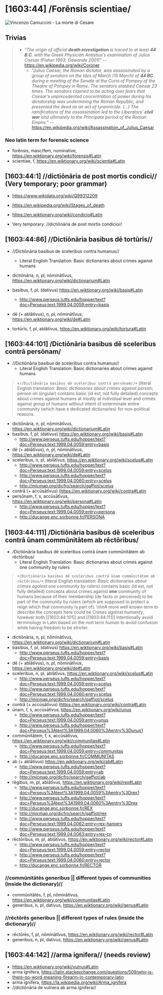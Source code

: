 # [1603:44] /Forēnsis scientiae/

![Vincenzo Camuccini - La morte di Cesare](https://upload.wikimedia.org/wikipedia/commons/thumb/e/eb/Vincenzo_Camuccini_-_La_morte_di_Cesare.jpg/1024px-Vincenzo_Camuccini_-_La_morte_di_Cesare.jpg)

## Trivias
> - _"The origin of official **death investigation** is traced to at least **44 B.C**. with the Greek Physician Antistius’s examination of Julius Caesar (Fisher 1993; Gawande 2001)"_ -- https://en.wikipedia.org/wiki/Coroner
>   - _"Julius Caesar, the Roman dictator, was assassinated by a group of senators on the Ides of March (15 March) of **44 BC** during a meeting of the Senate at the Curia of Pompey of the Theatre of Pompey in Rome. The senators stabbed Caesar 23 times. The senators claimed to be acting over fears that Caesar's unprecedented concentration of power during his dictatorship was undermining the Roman Republic, and presented the deed as an act of tyrannicide. (...) The ramifications of the assassination led to the Liberators' **civil war** and ultimately to the Principate period of the Roman Empire."_ -- https://en.wikipedia.org/wiki/Assassination_of_Julius_Caesar


<!--
- Hofmann (often cited by brazilians); He was a pioneer of modern forensic pathology.
  - "1878 - Lehrbuch der gerichtlichen Medicin : mit besonderer Berücksichtigung der Österreichischen und Deutschen Gesetzgebung
1878"
    - https://archive.org/details/b21924879/page/n5/mode/2up
  - "1898 - Atlas of legal medicine (authorized translation from german)"
    - https://archive.org/details/atlasoflegalmedi00hofm
-->


### Neo latin term for forensic science
- forēnsis, masc/fem, nominative, https://en.wiktionary.org/wiki/forensis#Latin
- scientiae, f, https://en.wiktionary.org/wiki/scientia#Latin


## [1603:44:1] //dictiōnāria de post mortis condici// (Very temporary; poor grammar)
- https://www.wikidata.org/wiki/Q99312209
- https://en.wikipedia.org/wiki/Stages_of_death
- https://en.wiktionary.org/wiki/condicio#Latin

- Very temporary: //dictiōnāria de post mortis condicio//

## [1603:44:86] //Dictiōnāria basibus dē tortūrīs//
- //Dictiōnāria basibus de sceleribus contra humanus//
  - Literal English Translation: Basic dictionaries about crimes against humans

- dictiōnāria, n, pl, nōminātīvus, https://en.wiktionary.org/wiki/dictionarium#Latin
- basibus, f, pl, (dativus) https://en.wiktionary.org/wiki/basis#Latin
  - http://www.perseus.tufts.edu/hopper/text?doc=Perseus:text:1999.04.0059:entry=basis
- dē (+ ablātīvus), n, pl, nōminātīvus, https://en.wiktionary.org/wiki/de#Latin
- tortūrīs, f, pl, ablātīvus, https://en.wiktionary.org/wiki/tortura#Latin

## [1603:44:101] /Dictiōnāria basibus dē sceleribus contrā persōnam/
- //Dictiōnāria basibus de sceleribus contra humanus//
  - Literal English Translation: Basic dictionaries about crimes against humans

> `+//Dictiōnāria basibus dē sceleribus contrā persōnam//+` (literal English translation: _Basic dictionaries about crimes against person_; person on singular) contains basic (id est, not fully detailed) concepts about crimes against humans at mostly at individual level and crimes against group of humans without intent of exterminate entire community (which have e dedicated dictionaries) for non-political reasons.

- dictiōnāria, n, pl, nōminātīvus, https://en.wiktionary.org/wiki/dictionarium#Latin
- basibus, f, pl, (dativus) https://en.wiktionary.org/wiki/basis#Latin
  - http://www.perseus.tufts.edu/hopper/text?doc=Perseus:text:1999.04.0059:entry=basis
- dē (+ ablātīvus), n, pl, nōminātīvus, https://en.wiktionary.org/wiki/de#Latin
- sceleribus, n, pl, ablātīvus, https://en.wiktionary.org/wiki/scelus#Latin
  - http://www.perseus.tufts.edu/hopper/text?doc=Perseus:text:1999.04.0059:entry=scelus
  - http://www.perseus.tufts.edu/hopper/text?doc=Perseus:text:1999.04.0060:entry=scelus
  - http://micmap.org/dicfro/search/gaffiot/scelus
- contrā (+ accūsātīvus) (https://en.wiktionary.org/wiki/contra#Latin
- persōnam, f, s, accūsātīvus, https://en.wiktionary.org/wiki/persona#Latin
  - http://www.perseus.tufts.edu/hopper/text?doc=Perseus:text:1999.04.0059:entry=persona
  - http://ducange.enc.sorbonne.fr/PERSONA


## [1603:44:111] /Dictiōnāria basibus dē sceleribus contrā ūnam commūnitātem ab rēctōribus/
- /Dictiōnāria basibus dē sceleribus contrā ūnam commūnitātem ab rēctōribus/
  - Literal English Translation: Basic dictionaries about crimes against one community by rulers

> `+/Dictiōnāria basibus dē sceleribus contrā ūnam commūnitātem ab rēctōribus/+` (literal English translation: _Basic dictionaries about crimes against one community by rulers_) contains basic (id est, not fully detailed) concepts about crimes against **one** community of humans because of their membership (de facto or perceived) to be part of the community by rulers (which are supposed to protect a reign which that community is part of). \n\nA more well known term to describe the concepts here could be _Crimes against humanity_, however both [[1603:44:101]] and [[1603:44:111]] intentionally avoid terminology in Latin based on the root term _human_ to avoid confusion while having freedom to be stricter.

- dictiōnāria, n, pl, nōminātīvus, https://en.wiktionary.org/wiki/dictionarium#Latin
- basibus, f, pl, (dativus) https://en.wiktionary.org/wiki/basis#Latin
  - http://www.perseus.tufts.edu/hopper/text?doc=Perseus:text:1999.04.0059:entry=basis
- dē (+ ablātīvus), n, pl, nōminātīvus, https://en.wiktionary.org/wiki/de#Latin
- sceleribus, n, pl, ablātīvus, https://en.wiktionary.org/wiki/scelus#Latin
  - http://www.perseus.tufts.edu/hopper/text?doc=Perseus:text:1999.04.0059:entry=scelus
  - http://www.perseus.tufts.edu/hopper/text?doc=Perseus:text:1999.04.0060:entry=scelus
  - http://micmap.org/dicfro/search/gaffiot/scelus
- contrā (+ accūsātīvus) (https://en.wiktionary.org/wiki/contra#Latin
- ūnam, f, s, accūsātīvus, https://en.wiktionary.org/wiki/unus
  - http://www.perseus.tufts.edu/hopper/text?doc=Perseus:text:1999.04.0059:entry=unus
  - http://www.perseus.tufts.edu/hopper/text?doc=Perseus%3Atext%3A1999.04.0060%3Aentry%3Dunus1
- commūnitātem, f, s, accūsātīvus, https://en.wiktionary.org/wiki/communitas#Latin
  - http://www.perseus.tufts.edu/hopper/text?doc=Perseus:text:1999.04.0059:entry=communitas
  - http://ducange.enc.sorbonne.fr/COMMUNITAS
- ab (+ ablātīvus) https://en.wiktionary.org/wiki/ab#Latin
  - http://www.perseus.tufts.edu/hopper/text?doc=Perseus:text:1999.04.0059:entry=ab
  - http://micmap.org/dicfro/search/gaffiot/ab
- rēgibus, m, pl, ablātīvus, https://en.wiktionary.org/wiki/rex#Latin
  - http://www.perseus.tufts.edu/hopper/text?doc=Perseus%3Atext%3A1999.04.0059%3Aentry%3Drex1
  - http://www.perseus.tufts.edu/hopper/text?doc=Perseus%3Atext%3A1999.04.0060%3Aentry%3Drex
  - http://ducange.enc.sorbonne.fr/REX
  - http://micmap.org/dicfro/search/gaffiot/rex
  - http://www.perseus.tufts.edu/hopper/text?doc=Perseus:text:1999.04.0062:entry=rex-harpers
  - http://www.perseus.tufts.edu/hopper/text?doc=Perseus:text:1999.04.0063:entry=rex-cn
- rēctōribus, m, pl, ablātīvus, https://en.wiktionary.org/wiki/rector#Latin
  - http://www.perseus.tufts.edu/hopper/text?doc=Perseus:text:1999.04.0059:entry=rector
  - http://www.perseus.tufts.edu/hopper/text?doc=Perseus:text:1999.04.0060:entry=rector
  - http://ducange.enc.sorbonne.fr/RECTOR

### //commūnitātēs generibus || different types of communities (inside the dictionary)//
- commūnitātēs, f, pl, nōminātīvus, https://en.wiktionary.org/wiki/communitas#Latin
- generibus, n, pl, dativus, https://en.wiktionary.org/wiki/genus#Latin

### //rēctōrēs generibus || different types of rules (inside the dictionary)//
- rēctōrēs, f, pl, nōminātīvus, https://en.wiktionary.org/wiki/rector#Latin
- generibus, n, pl, dativus, https://en.wiktionary.org/wiki/genus#Latin

## [1603:44:142] //arma ignifera// (needs review)
- https://en.wiktionary.org/wiki/vulnus#Latin
- arma ignifera, https://latin.stackexchange.com/questions/509/why-is-there-no-word-meaning-firearm-in-contemporary-latin
- arma ignifera, https://la.wikipedia.org/wiki/Arma_ignifera
- //dictiōnāria de vulnera ab arma ignifera//


<!--
https://s3.amazonaws.com/PHR_Reports/istanbul-protocol_opt.pdf
-->
